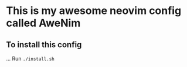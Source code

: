 # This is my awesome neovim config called AweNim

## To install this config
... Run `./install.sh`

